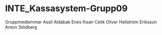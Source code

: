 # INTE_Kassasystem-Grupp09
Gruppmedlemmar
Assil Aldabak
Enes Ihsan Celik
Oliver Hellström Eriksson
Anton Stödberg
